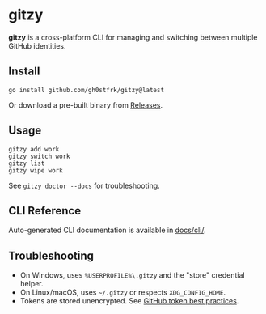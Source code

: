 # gitzy

**gitzy** is a cross-platform CLI for managing and switching between multiple GitHub identities.

## Install

```
go install github.com/gh0stfrk/gitzy@latest
```

Or download a pre-built binary from [Releases](https://github.com/gh0stfrk/gitzy/releases).

## Usage

```
gitzy add work
gitzy switch work
gitzy list
gitzy wipe work
```

See `gitzy doctor --docs` for troubleshooting.

## CLI Reference

Auto-generated CLI documentation is available in [docs/cli/](docs/cli/).

## Troubleshooting

- On Windows, uses `%USERPROFILE%\.gitzy` and the "store" credential helper.
- On Linux/macOS, uses `~/.gitzy` or respects `XDG_CONFIG_HOME`.
- Tokens are stored unencrypted. See [GitHub token best practices](https://docs.github.com/en/authentication/keeping-your-account-and-data-secure/creating-a-personal-access-token).
